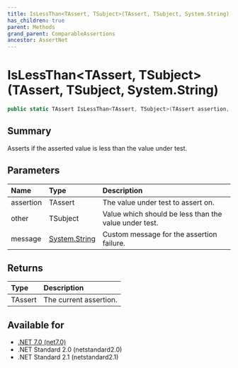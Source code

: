 ```yaml
---
title: IsLessThan<TAssert, TSubject>(TAssert, TSubject, System.String)
has_children: true
parent: Methods
grand_parent: ComparableAssertions
ancestor: AssertNet
---
```

# IsLessThan&lt;TAssert, TSubject&gt;(TAssert, TSubject, System.String)

```csharp
public static TAssert IsLessThan<TAssert, TSubject>(TAssert assertion, TSubject other, System.String message);
```

## Summary
Asserts if the asserted value is less than the value under test.

## Parameters
| Name      | Type                                                                        | Description                                           |
|:----------|:----------------------------------------------------------------------------|:------------------------------------------------------|
| assertion | TAssert                                                                     | The value under test to assert on.                    |
| other     | TSubject                                                                    | Value which should be less than the value under test. |
| message   | [System.String](https://learn.microsoft.com/en-us/dotnet/api/system.string) | Custom message for the assertion failure.             |


## Returns
| Type    | Description            |
|:--------|:-----------------------|
| TAssert | The current assertion. |

## Available for
- [.NET 7.0 (net7.0)](https://versionsof.net/core/7.0/)
- .NET Standard 2.0 (netstandard2.0)
- .NET Standard 2.1 (netstandard2.1)
